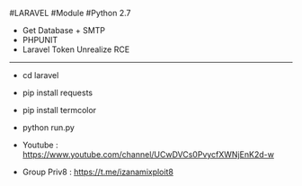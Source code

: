 #LARAVEL
#Module
#Python 2.7
- Get Database + SMTP
- PHPUNIT
- Laravel Token Unrealize RCE
----------------------------------
- cd laravel
- pip install requests
- pip install termcolor
- python run.py

- Youtube : https://www.youtube.com/channel/UCwDVCs0PvycfXWNjEnK2d-w
- Group Priv8 : https://t.me/izanamixploit8
